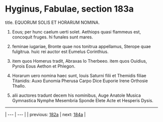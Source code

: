 # Hyginus, Fabulae, section 183a

title. EQUORUM SOLIS ET HORARUM NOMINA.



1. Eous; per hunc caelum uerti solet. Aethiops quasi flammeus est, concoquit fruges. hi funales sunt mares.



2. feminae iugariae, Bronte quae nos tonitrua appellamus, Sterope quae fulgitrua. huic rei auctor est Eumelus Corinthius.



3. item quos Homerus tradit, Abraxas lo Therbeeo. item quos Ouidius, Pyrois Eous Aethon et Phlegon.



4. Horarum uero nomina haec sunt, Iouis Saturni filii et Themidis filiae Titanidis: Auxo Eunomia Pherusa Carpo Dice Euporie Irene Orthosie Thallo.



5. alii auctores tradunt decem his nominibus, Auge Anatole Musica Gymnastica Nymphe Mesembria Sponde Elete Acte et Hesperis Dysis.



---

| --- | --- |
| previous: [182a](../182a/) | next: [184a](../184a/) |